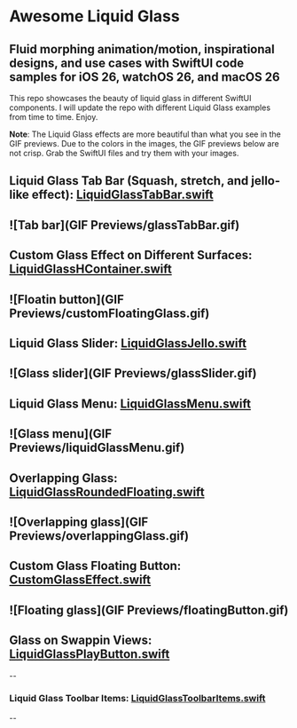 # Awesome Liquid Glass

## Fluid morphing animation/motion, inspirational designs, and use cases with SwiftUI code samples for iOS 26, watchOS 26, and macOS 26

This repo showcases the beauty of liquid glass in different SwiftUI components. I will update the repo with different Liquid Glass examples from time to time. Enjoy.

**Note**: The Liquid Glass effects are more beautiful than what you see in the GIF previews. Due to the colors in the images, the GIF previews below are not crisp. Grab the SwiftUI files and try them with your images. 

## Liquid Glass Tab Bar (Squash, stretch, and jello-like effect): [LiquidGlassTabBar.swift](https://github.com/GetStream/awesome-liquid-glass/blob/main/SwiftFiles/LiquidGlassTabBar.swift)
![Tab bar](GIF Previews/glassTabBar.gif)
--

## Custom Glass Effect on Different Surfaces: [LiquidGlassHContainer.swift](https://github.com/GetStream/awesome-liquid-glass/blob/main/SwiftFiles/LiquidGlassHContainer.swift)
![Floatin button](GIF Previews/customFloatingGlass.gif)
--

## Liquid Glass Slider: [LiquidGlassJello.swift](https://github.com/GetStream/awesome-liquid-glass/blob/main/SwiftFiles/LiquidGlassJello.swift)
![Glass slider](GIF Previews/glassSlider.gif)
--

## Liquid Glass Menu: [LiquidGlassMenu.swift](https://github.com/GetStream/awesome-liquid-glass/blob/main/SwiftFiles/LiquidGlassMenu.swift)
![Glass menu](GIF Previews/liquidGlassMenu.gif)
--

## Overlapping Glass: [LiquidGlassRoundedFloating.swift](https://github.com/GetStream/awesome-liquid-glass/blob/main/SwiftFiles/LiquidGlassRoundedFloating.swift)
![Overlapping glass](GIF Previews/overlappingGlass.gif)
--

## Custom Glass Floating Button: [CustomGlassEffect.swift](https://github.com/GetStream/awesome-liquid-glass/blob/main/SwiftFiles/CustomGlassEffect.swift)
![Floating glass](GIF Previews/floatingButton.gif)
--

## Glass on Swappin Views: [LiquidGlassPlayButton.swift](https://github.com/GetStream/awesome-liquid-glass/blob/main/SwiftFiles/LiquidGlassPlayButton.swift)
--

### Liquid Glass Toolbar Items: [LiquidGlassToolbarItems.swift](https://github.com/GetStream/awesome-liquid-glass/blob/main/SwiftFiles/LiquidGlassToolbarItems.swift)
--
